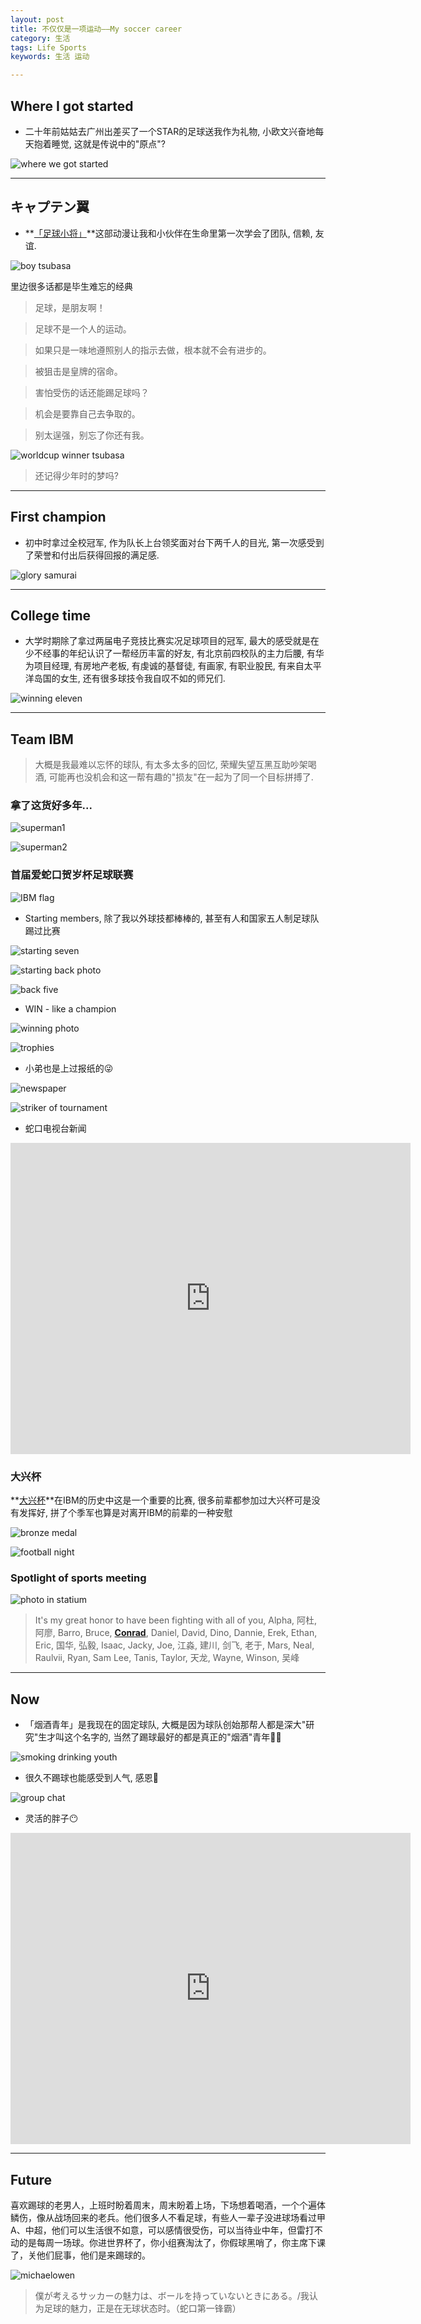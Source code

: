```yaml
---
layout: post
title: 不仅仅是一项运动——My soccer career
category: 生活
tags: Life Sports
keywords: 生活 运动

---
```


## Where I got started

- 二十年前姑姑去广州出差买了一个STAR的足球送我作为礼物, 小欧文兴奋地每天抱着睡觉, 这就是传说中的"原点"?

![where we got started](http://ws1.sinaimg.cn/large/007ozevdgy1fwx1oy4idfj30sg0lc780.jpg)

---

## キャプテン翼

- **[「足球小将」](http://baike.baidu.com/link?url=AHDXHJnr7Rd7vcZN6xNO3_vgPunKMWgzmDlWx3sM_35S39QhimLVlFqJHhdv9EYVkT2q9oebZvSD3TQEpi0ShmclsQipzcugxWgQh1aHoKH5Vfhkwihjl4hZhG4P9n7s)**这部动漫让我和小伙伴在生命里第一次学会了团队, 信赖, 友谊. 

![boy tsubasa](http://ws3.sinaimg.cn/large/007ozevdgy1fwx1pf35haj30hk0d5dnt.jpg)

里边很多话都是毕生难忘的经典

> 足球，是朋友啊！

> 足球不是一个人的运动。

> 如果只是一味地遵照别人的指示去做，根本就不会有进步的。

> 被狙击是皇牌的宿命。

> 害怕受伤的话还能踢足球吗？

> 机会是要靠自己去争取的。

> 别太逞强，别忘了你还有我。

![worldcup winner tsubasa](http://wx3.sinaimg.cn/large/007ozevdgy1fwx1prirnlj30mi0g543o.jpg)

> 还记得少年时的梦吗?

---

## First champion

- 初中时拿过全校冠军, 作为队长上台领奖面对台下两千人的目光, 第一次感受到了荣誉和付出后获得回报的满足感.

![glory samurai](http://ws1.sinaimg.cn/large/007ozevdgy1fwx1q45rdhj30se0igqav.jpg)

---

## College time

- 大学时期除了拿过两届电子竞技比赛实况足球项目的冠军, 最大的感受就是在少不经事的年纪认识了一帮经历丰富的好友, 有北京前四校队的主力后腰, 有华为项目经理, 有房地产老板, 有虔诚的基督徒, 有画家, 有职业股民, 有来自太平洋岛国的女生, 还有很多球技令我自叹不如的师兄们.

![winning eleven](http://wx1.sinaimg.cn/large/007ozevdgy1fwx1qja0uyj30kx0t0al6.jpg)

---

## Team IBM

> 大概是我最难以忘怀的球队, 有太多太多的回忆, 荣耀失望互黑互助吵架喝酒, 可能再也没机会和这一帮有趣的"损友"在一起为了同一个目标拼搏了.

### 拿了这货好多年...

![superman1](http://ws2.sinaimg.cn/large/007ozevdgy1fwx1s1y1x7j31w02ioe81.jpg)

![superman2](http://ws1.sinaimg.cn/large/007ozevdgy1fwx1rpt9x5j31w02io4qq.jpg)

### 首届爱蛇口贺岁杯足球联赛

![IBM flag](http://wx1.sinaimg.cn/large/007ozevdgy1fwx1sa7ou1j30u0140thi.jpg)

- Starting members, 除了我以外球技都棒棒的, 甚至有人和国家五人制足球队踢过比赛

![starting seven](http://wx4.sinaimg.cn/large/007ozevdgy1fwx1slbtrkj31400u07do.jpg)

![starting back photo](http://wx2.sinaimg.cn/large/007ozevdgy1fwx1ssjc5nj30u0140tfb.jpg)

![back five](http://wx1.sinaimg.cn/large/007ozevdgy1fwx1t3d73jj30hs0owtbz.jpg)

- WIN - like a champion

![winning photo](http://ws4.sinaimg.cn/large/007ozevdgy1fwx1trrqnrj33v92kykjm.jpg)

![trophies](http://wx2.sinaimg.cn/large/007ozevdgy1fwx1u3t3k0j33v92kynpe.jpg)

- 小弟也是上过报纸的😜

![newspaper](http://ws4.sinaimg.cn/large/007ozevdgy1fwx20ir5ajj30k00zktb5.jpg)

![striker of tournament](http://ws1.sinaimg.cn/large/007ozevdgy1fwx21p3lebj30qo0k0mze.jpg)

- 蛇口电视台新闻

<iframe frameborder="0" width="640" height="498" src="https://v.qq.com/iframe/player.html?vid=a0147cbhbfo&tiny=0&auto=0" allowfullscreen></iframe>

### 大兴杯

**[大兴杯](http://www.daihing.com/website/NewsView.aspx?id=245)**在IBM的历史中这是一个重要的比赛, 很多前辈都参加过大兴杯可是没有发挥好, 拼了个季军也算是对离开IBM的前辈的一种安慰

![bronze medal](http://ws3.sinaimg.cn/large/007ozevdgy1fwx25qh5lwj31w01w07wh.jpg)

![football night](http://wx4.sinaimg.cn/large/007ozevdgy1fwx27otnm8j30zk0qoq7s.jpg)

### Spotlight of sports meeting

![photo in statium](http://wx4.sinaimg.cn/large/007ozevdgy1fwx2bd27wtj30qo0f2ad8.jpg)

> It's my great honor to have been fighting with all of you, Alpha, 阿杜, 阿廖, Barro, Bruce, **[Conrad](https://conradicalblog.wordpress.com/)**, Daniel, David, Dino, Dannie, Erek, Ethan, Eric, 国华, 弘毅, Isaac, Jacky, Joe, 江淼, 建川, 剑飞, 老于, Mars, Neal, Raulvii, Ryan, Sam Lee, Tanis, Taylor, 天龙, Wayne, Winson, 吴峰

---

## Now

- 「烟酒青年」是我现在的固定球队, 大概是因为球队创始那帮人都是深大"研究"生才叫这个名字的, 当然了踢球最好的都是真正的"烟酒"青年🚬🍺

![smoking drinking youth](http://wx4.sinaimg.cn/large/007ozevdgy1fwx28qmr0ej30lc0sg12v.jpg)

- 很久不踢球也能感受到人气, 感恩🙏

![group chat](http://ws1.sinaimg.cn/large/007ozevdgy1fwx298vuxxj30eu14t0vn.jpg)

- 灵活的胖子😶

<iframe frameborder="0" width="640" height="498" src="https://v.qq.com/iframe/player.html?vid=w039176mtx7&tiny=0&auto=0" allowfullscreen></iframe>

---

## Future

喜欢踢球的老男人，上班时盼着周末，周末盼着上场，下场想着喝酒，一个个遍体鳞伤，像从战场回来的老兵。他们很多人不看足球，有些人一辈子没进球场看过甲A、中超，他们可以生活很不如意，可以感情很受伤，可以当待业中年，但雷打不动的是每周一场球。你进世界杯了，你小组赛淘汰了，你假球黑哨了，你主席下课了，关他们屁事，他们是来踢球的。

![michaelowen](http://wx2.sinaimg.cn/large/007ozevdgy1fwx29j16m6j30sg0lc3z8.jpg)

> 僕が考えるサッカーの魅力は、ボールを持っていないときにある。/我认为足球的魅力，正是在无球状态时。（蛇口第一锋霸）
